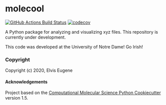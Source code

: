 molecool
==============================
[//]: # (Badges)
[![GitHub Actions Build Status](https://github.com/elvis1090/molecool/workflows/CI/badge.svg)](https://github.com/REPLACE_WITH_OWNER_ACCOUNT/molecool/actions?query=workflow%3ACI)
[![codecov](https://codecov.io/gh/elvis1090/molecool/branch/main/graph/badge.svg?token=AHwl6m1Bwe)](https://codecov.io/gh/elvis1090/molecool)

A Python package for analyzing and visualizing xyz files. This repository is currently under development.

This code was developed at the University of Notre Dame! Go Irish!

### Copyright

Copyright (c) 2020, Elvis Eugene


#### Acknowledgements
 
Project based on the 
[Computational Molecular Science Python Cookiecutter](https://github.com/molssi/cookiecutter-cms) version 1.5.
